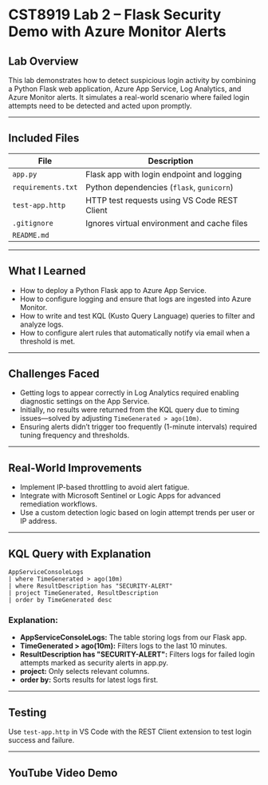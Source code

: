 # CST8919 Lab 2 – Flask Security Demo with Azure Monitor Alerts

## Lab Overview

This lab demonstrates how to detect suspicious login activity by combining a Python Flask web application, Azure App Service, Log Analytics, and Azure Monitor alerts. It simulates a real-world scenario where failed login attempts need to be detected and acted upon promptly.

---

## Included Files

| File             | Description                                        |
|------------------|----------------------------------------------------|
| `app.py`         | Flask app with login endpoint and logging          |
| `requirements.txt` | Python dependencies (`flask`, `gunicorn`)   |
| `test-app.http`  | HTTP test requests using VS Code REST Client       |
| `.gitignore`     | Ignores virtual environment and cache files        |
| `README.md`      |                            |

---

## What I Learned

- How to deploy a Python Flask app to Azure App Service.
- How to configure logging and ensure that logs are ingested into Azure Monitor.
- How to write and test KQL (Kusto Query Language) queries to filter and analyze logs.
- How to configure alert rules that automatically notify via email when a threshold is met.

---

## Challenges Faced

- Getting logs to appear correctly in Log Analytics required enabling diagnostic settings on the App Service.
- Initially, no results were returned from the KQL query due to timing issues—solved by adjusting `TimeGenerated > ago(10m)`.
- Ensuring alerts didn’t trigger too frequently (1-minute intervals) required tuning frequency and thresholds.

---

## Real-World Improvements

- Implement IP-based throttling to avoid alert fatigue.
- Integrate with Microsoft Sentinel or Logic Apps for advanced remediation workflows.
- Use a custom detection logic based on login attempt trends per user or IP address.

---

## KQL Query with Explanation

```kql
AppServiceConsoleLogs
| where TimeGenerated > ago(10m)
| where ResultDescription has "SECURITY-ALERT"
| project TimeGenerated, ResultDescription
| order by TimeGenerated desc
```

### Explanation:
- **AppServiceConsoleLogs:** The table storing logs from our Flask app.
- **TimeGenerated > ago(10m):** Filters logs to the last 10 minutes.
- **ResultDescription has "SECURITY-ALERT":** Filters logs for failed login attempts marked as security alerts in app.py.
- **project:** Only selects relevant columns.
- **order by:** Sorts results for latest logs first.

---

## Testing
Use `test-app.http` in VS Code with the REST Client extension to test login success and failure.

---

## YouTube Video Demo
